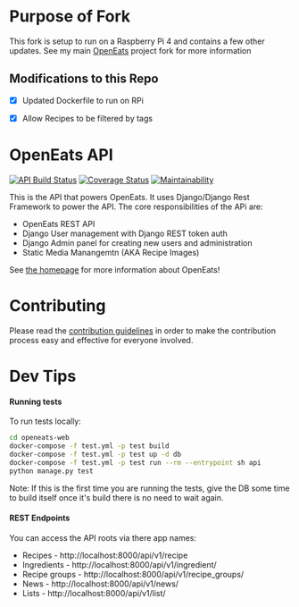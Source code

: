 # Purpose of Fork

This fork is setup to run on a Raspberry Pi 4 and contains a few other updates.  See my main [OpenEats](https://github.com/cvanbeek13/OpenEats) project fork for more information

## Modifications to this Repo

- [x] Updated Dockerfile to run on RPi
- [x] Allow Recipes to be filtered by tags


# OpenEats API

[![API Build Status](https://travis-ci.org/open-eats/openeats-api.svg?branch=master)](https://travis-ci.org/open-eats/openeats-api)
[![Coverage Status](https://coveralls.io/repos/github/open-eats/openeats-api/badge.svg)](https://coveralls.io/github/open-eats/openeats-api)
[![Maintainability](https://api.codeclimate.com/v1/badges/ac4a42717db53286ee8f/maintainability)](https://codeclimate.com/github/open-eats/openeats-api/maintainability)

This is the API that powers OpenEats. It uses Django/Django Rest Framework to power the API. The core responsibilities of the APi are:
- OpenEats REST API
- Django User management with Django REST token auth
- Django Admin panel for creating new users and administration
- Static Media Manangemtn (AKA Recipe Images)

See [the homepage](https://github.com/open-eats/OpenEats) for more information about OpenEats!

# Contributing
Please read the [contribution guidelines](https://github.com/open-eats/openeats-api/blob/master/CONTRIBUTING.md) in order to make the contribution process easy and effective for everyone involved.

# Dev Tips

#### Running tests
To run tests locally:

```bash
cd openeats-web
docker-compose -f test.yml -p test build
docker-compose -f test.yml -p test up -d db
docker-compose -f test.yml -p test run --rm --entrypoint sh api
python manage.py test
```

Note: If this is the first time you are running the tests, give the DB some time to build itself once it's build there is no need to wait again.

#### REST Endpoints
You can access the API roots via there app names:
* Recipes - http://localhost:8000/api/v1/recipe
* Ingredients - http://localhost:8000/api/v1/ingredient/
* Recipe groups - http://localhost:8000/api/v1/recipe_groups/
* News - http://localhost:8000/api/v1/news/
* Lists - http://localhost:8000/api/v1/list/
